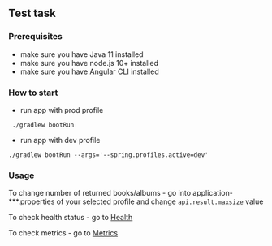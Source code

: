 ## Test task

### Prerequisites

- make sure you have Java 11 installed
- make sure you have node.js 10+ installed
- make sure you have Angular CLI installed



### How to start

- run app with prod profile
```
 ./gradlew bootRun
```

- run app with dev profile
```
./gradlew bootRun --args='--spring.profiles.active=dev'
```


### Usage
To change number of returned books/albums - 
go into application-***.properties of your selected profile and change
`api.result.maxsize` value

To check health status - go to
<a href="http://localhost:8080/actuator/health"> Health </a>

To check metrics - go to
<a href="http://localhost:8080/actuator/prometheus"> Metrics </a>